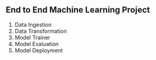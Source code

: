 ## End to End Machine Learning Project

1. Data Ingestion
2. Data Transformation
3. Model Trainer
4. Model Evaluation
5. Model Deployment


